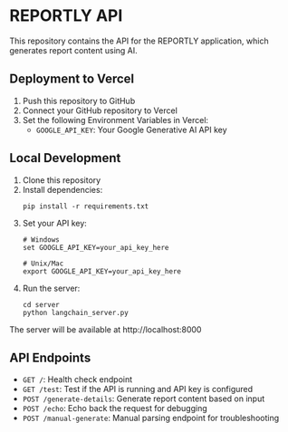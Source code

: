 # REPORTLY API

This repository contains the API for the REPORTLY application, which generates report content using AI.

## Deployment to Vercel

1. Push this repository to GitHub
2. Connect your GitHub repository to Vercel
3. Set the following Environment Variables in Vercel:
   - `GOOGLE_API_KEY`: Your Google Generative AI API key

## Local Development

1. Clone this repository
2. Install dependencies:
   ```
   pip install -r requirements.txt
   ```
3. Set your API key:
   ```
   # Windows
   set GOOGLE_API_KEY=your_api_key_here
   
   # Unix/Mac
   export GOOGLE_API_KEY=your_api_key_here
   ```
4. Run the server:
   ```
   cd server
   python langchain_server.py
   ```
   
The server will be available at http://localhost:8000

## API Endpoints

- `GET /`: Health check endpoint
- `GET /test`: Test if the API is running and API key is configured
- `POST /generate-details`: Generate report content based on input
- `POST /echo`: Echo back the request for debugging
- `POST /manual-generate`: Manual parsing endpoint for troubleshooting 